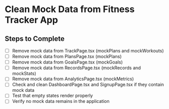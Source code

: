 # Clean Mock Data from Fitness Tracker App

## Steps to Complete
- [ ] Remove mock data from TrackPage.tsx (mockPlans and mockWorkouts)
- [ ] Remove mock data from PlansPage.tsx (mockPlans)
- [ ] Remove mock data from GoalsPage.tsx (mockGoals)
- [ ] Remove mock data from RecordsPage.tsx (mockRecords and mockStats)
- [ ] Remove mock data from AnalyticsPage.tsx (mockMetrics)
- [ ] Check and clean DashboardPage.tsx and SignupPage.tsx if they contain mock data
- [ ] Test that empty states render properly
- [ ] Verify no mock data remains in the application
